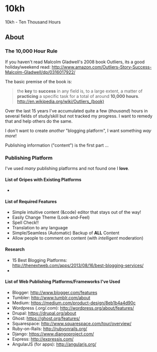 10kh
====

10kh - Ten Thousand Hours

## About

### The 10,000 Hour Rule

If you haven't read Malcolm Gladwell's 2008 book Outliers,
its a good holiday/weekend read:
http://www.amazon.com/Outliers-Story-Success-Malcolm-Gladwell/dp/0316017922/

The basic premise of the book is: 

> the **key** to **success** in any field is, to a large extent, a matter of 
> **practicing** a specific task for a total of around **10,000 hours**.
> http://en.wikipedia.org/wiki/Outliers_(book)

Over the last 15 years I've accumulated quite a few (*thousand*) hours
in several fields of study/skill but not tracked my progress.
I want to remedy that and help others do the same.

I don't want to create *another* "blogging platform", 
I want something *way more*!

Publishing information ("content") is the first part ...

### Publishing Platform

I've used *many* publishing platforms and not found one I **love**.

#### List of Gripes with Existing Platforms

- 


#### List of Required Features

- Simple intuitive content (&code) editor that stays out of the way!
- Easily Change Theme (Look-and-Feel)
- Spell Check!!
- Translation to any language
- Simple/Seamless (Automatic) Backup of **ALL** Content
- Allow people to comment on content (with *intelligent* moderation)



#### Research

- 15 Best Blogging Platforms: http://thenextweb.com/apps/2013/08/16/best-blogging-services/
- 

#### List of Web Publishing Platforms/Frameworks I've Used

- Blogger: http://www.blogger.com/features
- Tumbler: http://www.tumblr.com/about
- Medium: https://medium.com/product-design/8eb1b4a4d90c
- Wordpress (.org/.com): http://wordpress.org/about/features/
- Drupal: https://drupal.org/about
- Ghost: https://ghost.org/features/
- Squarespace: http://www.squarespace.com/tour/overview/
- Ruby-on-Rails: http://rubyonrails.org/
- Django: https://www.djangoproject.com/
- Express: http://expressjs.com/
- AngularJS (for apps): http://angularjs.org/

 

